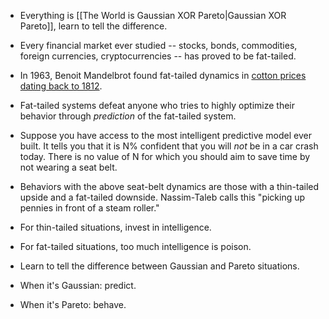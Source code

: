 - Everything is [[The World is Gaussian XOR Pareto|Gaussian XOR Pareto]], learn to tell the difference.

- Every financial market ever studied -- stocks, bonds, commodities, foreign currencies, cryptocurrencies -- has proved to be fat-tailed.

- In 1963, Benoit Mandelbrot found fat-tailed dynamics in [cotton prices dating back to 1812](https://web.williams.edu/Mathematics/sjmiller/public_html/341Fa09/econ/Mandelbroit_VariationCertainSpeculativePrices.pdf).

- Fat-tailed systems defeat anyone who tries to highly optimize their behavior through _prediction_ of the fat-tailed system.

- Suppose you have access to the most intelligent predictive model ever built. It tells you that it is N% confident that you will _not_ be in a car crash today. There is no value of N for which you should aim to save time by not wearing a seat belt.

- Behaviors with the above seat-belt dynamics are those with a thin-tailed upside and a fat-tailed downside. Nassim-Taleb calls this "picking up pennies in front of a steam roller."

- For thin-tailed situations, invest in intelligence.

- For fat-tailed situations, too much intelligence is poison.

- Learn to tell the difference between Gaussian and Pareto situations.

- When it's Gaussian: predict.

- When it's Pareto: behave.